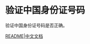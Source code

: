 # 验证中国身份证号码
验证中国身份证号码是否正确。

[README](https://github.com/yzy613/Verify-Chinese-ID-Number/blob/master/README.md)|[中文文档](https://github.com/yzy613/Verify-Chinese-ID-Number/blob/master/README_zh.md)